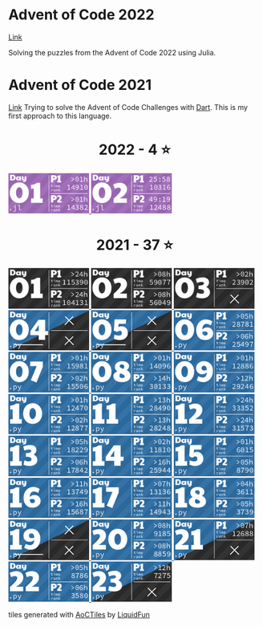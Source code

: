 # Advent of Code 2022
[Link](https://adventofcode.com/2022/)

Solving the puzzles from the Advent of Code 2022 using Julia.

# Advent of Code 2021
[Link](https://adventofcode.com/2021/)
Trying to solve the Advent of Code Challenges with [Dart](https://dart.dev/). This is my first approach to this language.
<!-- AOC TILES BEGIN -->
<h1 align="center">
  2022 - 4 ⭐
</h1>
<a href="2022/day_01/day_01.jl">
  <img src="Media/2022/01.png" width="161px">
</a>
<a href="2022/day_02/day_02.jl">
  <img src="Media/2022/02.png" width="161px">
</a>
<h1 align="center">
  2021 - 37 ⭐
</h1>
<a href="None">
  <img src="Media/2021/01.png" width="161px">
</a>
<a href="None">
  <img src="Media/2021/02.png" width="161px">
</a>
<a href="None">
  <img src="Media/2021/03.png" width="161px">
</a>
<a href="2021/day_04/day_04.py">
  <img src="Media/2021/04.png" width="161px">
</a>
<a href="2021/day_05/day_05.py">
  <img src="Media/2021/05.png" width="161px">
</a>
<a href="2021/day_06/day_06.py">
  <img src="Media/2021/06.png" width="161px">
</a>
<a href="2021/day_07/day_07.py">
  <img src="Media/2021/07.png" width="161px">
</a>
<a href="2021/day_08/day_08.py">
  <img src="Media/2021/08.png" width="161px">
</a>
<a href="2021/day_09/day_09.py">
  <img src="Media/2021/09.png" width="161px">
</a>
<a href="2021/day_10/day_10.py">
  <img src="Media/2021/10.png" width="161px">
</a>
<a href="2021/day_11/day_11.py">
  <img src="Media/2021/11.png" width="161px">
</a>
<a href="2021/day_12/day_12.py">
  <img src="Media/2021/12.png" width="161px">
</a>
<a href="2021/day_13/day_13.py">
  <img src="Media/2021/13.png" width="161px">
</a>
<a href="2021/day_14/day_14.py">
  <img src="Media/2021/14.png" width="161px">
</a>
<a href="2021/day_15/day_15.py">
  <img src="Media/2021/15.png" width="161px">
</a>
<a href="2021/day_16/day_16.py">
  <img src="Media/2021/16.png" width="161px">
</a>
<a href="2021/day_17/day_17.py">
  <img src="Media/2021/17.png" width="161px">
</a>
<a href="2021/day_18/day_18.py">
  <img src="Media/2021/18.png" width="161px">
</a>
<a href="2021/day_19/day_19.py">
  <img src="Media/2021/19.png" width="161px">
</a>
<a href="2021/day_20/day_20.py">
  <img src="Media/2021/20.png" width="161px">
</a>
<a href="2021/day_21/day_21.py">
  <img src="Media/2021/21.png" width="161px">
</a>
<a href="2021/day_22/day_22.py">
  <img src="Media/2021/22.png" width="161px">
</a>
<a href="2021/day_23/day_23.py">
  <img src="Media/2021/23.png" width="161px">
</a>
<!-- AOC TILES END -->

tiles generated with [AoCTiles](https://github.com/LiquidFun/adventofcode) by [LiquidFun](https://github.com/LiquidFun)